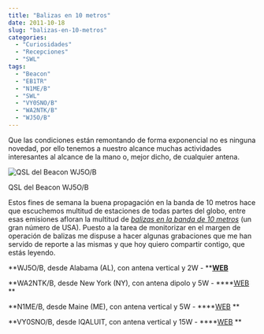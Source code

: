 ```yaml
---
title: "Balizas en 10 metros"
date: 2011-10-18
slug: "balizas-en-10-metros"
categories:
  - "Curiosidades"
  - "Recepciones"
  - "SWL"
tags:
  - "Beacon"
  - "EB1TR"
  - "N1ME/B"
  - "SWL"
  - "VY0SNO/B"
  - "WA2NTK/B"
  - "WJ5O/B"
---
```


Que las condiciones están remontando de forma exponencial no es ninguna novedad, por ello tenemos a nuestro alcance muchas actividades interesantes al alcance de la mano o, mejor dicho, de cualquier antena.

![QSL del Beacon WJ5O/B](https://www.eb1tr.com/wp-content/uploads/2011/10/moz-screenshot-40.png)

QSL del Beacon WJ5O/B

Estos fines de semana la buena propagación en la banda de 10 metros hace que escuchemos multitud de estaciones de todas partes del globo, entre esas emisiones afloran la multitud de _[balizas en la banda de 10 metros](http://www.qsl.net/wj5o/bcn.htm)_ (un gran número de USA). Puesto a la tarea de monitorizar en el margen de operación de balizas me dispuse a hacer algunas grabaciones que me han servido de reporte a las mismas y que hoy quiero compartir contigo, que estás leyendo.

**WJ5O/B, desde Alabama (AL), con antena vertical y 2W - ****[WEB](http://www.qsl.net/wj5o/wj5o_beacon.htm)**

**WA2NTK/B, desde New York (NY), con antena dipolo y 5W - ****[WEB](http://wa2ntk.com/beacon.htm) **

**N1ME/B, desde Maine (ME), con antena vertical y 5W - ****[WEB](http://www.n1me.org/10_Meter_Beacon.php) **

**VY0SNO/B, desde IQALUIT, con antena vertical y 15W - ****[WEB](http://www.qrz.com/db/VY0SNO) **
